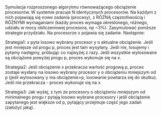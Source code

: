 Symulacja rozproszonego algorytmu równoważącego obciążenie procesorów. W systemie pracuje N identycznych
procesorów. Na każdym z nich pojawiają się nowe zadania (procesy), z RÓŻNĄ częstotliwością i RÓŻNYMI
wymaganiami (każdy proces wymaga określonego, różnego, udziału w mocy obliczeniowej procesora, np ~3%).
Zasymulować poniższe strategie przydziału.
Na procesorze x pojawia się zadanie. Następnie:

Strategia1: x pyta losowo wybrany procesor y o aktualne obciążenie. Jeśli jest mniejsze od progu p, proces jest tam
wysyłany. Jeśli nie, losujemy i pytamy następny, próbując co najwyżej z razy. Jeśli wszystkie wylosowane są
obciążone powyżej progu p, proces wykonuje się na x.

Strategia2: Jeśli obciążenie x przekracza wartość progową p, proces zostaje wysłany na losowo wybrany procesor y
o obciążeniu mniejszym od p (jeśli wylosowany y ma obciążenie>p, losowanie powtarza się do skutku). Jeśli nie
przekracza - proces wykonuje się na x.

Strategia3: Jak wyżej, z tym że procesory o obciążeniu mniejszym od minimalnego progu r pytają losowo wybrane
procesory i jeśli obciążenie zapytanego jest większe od p, pytający przejmuje część jego zadań (założyć jaką). 
